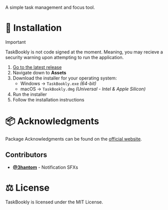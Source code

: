 A simple task management and focus tool.

# 🔧 Installation

> [!IMPORTANT]
> TaskBookly is not code signed at the moment. Meaning, you may recieve a security warning upon attempting to run the application.

1. [Go to the latest release](https://github.com/TaskBookly/app/releases/latest)
2. Navigate down to **Assets**
3. Download the installer for your operating system:
   - Windows -> `TaskBookly.exe` *(64-bit)*
   - macOS -> `TaskBookly.dmg` *(Universal - Intel & Apple Silicon)*
4. Run the installer
5. Follow the installation instructions

# 📦 Acknowledgments
Package Acknowledgments can be found on the [official website](https://taskbookly.framer.website/acknowledgments).

## Contributors
-   **[@3hantom](https://github.com/3hantom)** - Notification SFXs

# ⚖️ License

TaskBookly is licensed under the MIT License.
